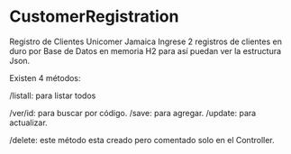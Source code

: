 # CustomerRegistration
Registro de Clientes Unicomer Jamaica
Ingrese 2 registros de clientes en duro por Base de Datos en memoria H2 para así puedan ver la estructura Json.

Existen 4 métodos:

/listall: para listar todos

/ver/id: para buscar por código.
/save: para agregar.
/update: para actualizar.

/delete: este método esta creado pero comentado solo en el Controller.
